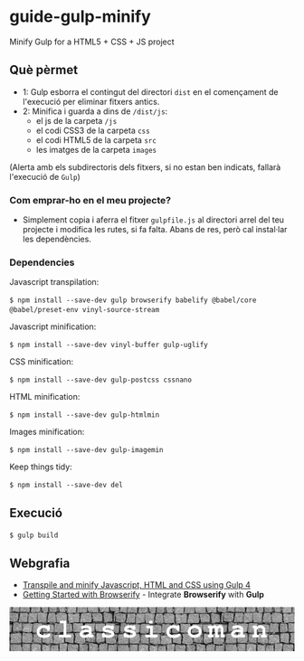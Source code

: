 # guide-gulp-minify
Minify Gulp for a HTML5 + CSS + JS project

## Què pèrmet

 - 1: Gulp esborra el contingut del directori `dist` en el començament de l'execució per eliminar fitxers antics.
 - 2: Minifica i guarda a dins de `/dist/js`:
   - el js de la carpeta `/js`
   - el codi CSS3 de la carpeta `css` 
   - el codi HTML5 de la carpeta `src`
   - les imatges de la carpeta `images`

(Alerta amb els subdirectoris dels fitxers, si no estan ben indicats, fallarà l'execució de `Gulp`)

### Com emprar-ho en el meu projecte? 
 - Simplement copia i aferra el fitxer `gulpfile.js` al directori arrel del teu projecte i modifica les rutes, si fa falta. Abans de res, però cal instal·lar les dependències.

 ### Dependencies

Javascript transpilation:

  `$ npm install --save-dev gulp browserify babelify @babel/core @babel/preset-env vinyl-source-stream`

Javascript minification:

  `$ npm install --save-dev vinyl-buffer gulp-uglify`

CSS minification:

  `$ npm install --save-dev gulp-postcss cssnano`

HTML minification:

  `$ npm install --save-dev gulp-htmlmin`

Images minification:

  `$ npm install --save-dev gulp-imagemin`

Keep things tidy:

  `$ npm install --save-dev del`

## Execució

`$ gulp build`

## Webgrafia

- [Transpile and minify Javascript, HTML and CSS using Gulp 4](https://goede.site/transpile-and-minify-javascript-html-and-css-using-gulp-4)
- [Getting Started with Browserify](https://scotch.io/tutorials/getting-started-with-browserify#toc-setting-up-with-gulp) - Integrate **Browserify** with **Gulp** 


![logo](./logo-classicoman-optim.png)
